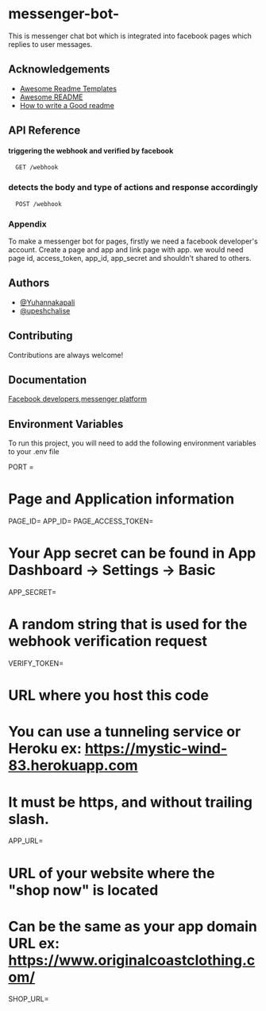 # messenger-bot-

This is messenger chat bot which is integrated into facebook pages which replies to user messages.

## Acknowledgements

- [Awesome Readme Templates](https://awesomeopensource.com/project/elangosundar/awesome-README-templates)
- [Awesome README](https://github.com/matiassingers/awesome-readme)
- [How to write a Good readme](https://bulldogjob.com/news/449-how-to-write-a-good-readme-for-your-github-project)

## API Reference

#### triggering the webhook and verified by facebook

```http
  GET /webhook
```

### detects the body and type of actions and response accordingly

```http
  POST /webhook
```

### Appendix

To make a messenger bot for pages, firstly we
need a facebook developer's account.
Create a page and app and link page with app.
we would need page id, access_token, app_id, app_secret and shouldn't shared to others.

## Authors

- [@Yuhannakapali](https://www.github.com/Yuhannakapali)
- [@upeshchalise](https://www.github.com/upeshchalise)

## Contributing

Contributions are always welcome!

## Documentation

[Facebook developers](https://developers.facebook.com),[messenger platform](https://developers.facebook.com/docs/messenger-platform)

## Environment Variables

To run this project, you will need to add the following environment variables to your .env file

PORT =

# Page and Application information

PAGE_ID=
APP_ID=
PAGE_ACCESS_TOKEN=

# Your App secret can be found in App Dashboard -> Settings -> Basic

APP_SECRET=

# A random string that is used for the webhook verification request

VERIFY_TOKEN=

# URL where you host this code

# You can use a tunneling service or Heroku ex: https://mystic-wind-83.herokuapp.com

# It must be https, and without trailing slash.

APP_URL=

# URL of your website where the "shop now" is located

# Can be the same as your app domain URL ex: https://www.originalcoastclothing.com/

SHOP_URL=

```

```
